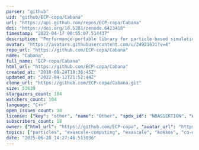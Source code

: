 ```yaml
---
parser: "github"
uid: "github/ECP-copa/Cabana"
url: "https://api.github.com/repos/ECP-copa/Cabana"
doi: "https://doi.org/10.5281/zenodo.6423410"
timestamp: "2022-04-17 00:55:07.514437"
description: "Performance-portable library for particle-based simulations"
avatar: "https://avatars.githubusercontent.com/u/24921631?v=4"
repo_url: "https://github.com/ECP-copa/Cabana"
name: "Cabana"
full_name: "ECP-copa/Cabana"
html_url: "https://github.com/ECP-copa/Cabana"
created_at: "2018-09-24T18:36:45Z"
updated_at: "2022-04-12T21:52:44Z"
clone_url: "https://github.com/ECP-copa/Cabana.git"
size: 53639
stargazers_count: 104
watchers_count: 104
language: "C++"
open_issues_count: 30
license: {"key": "other", "name": "Other", "spdx_id": "NOASSERTION", "url": null, "node_id": "MDc6TGljZW5zZTA="}
subscribers_count: 18
owner: {"html_url": "https://github.com/ECP-copa", "avatar_url": "https://avatars.githubusercontent.com/u/24921631?v=4", "login": "ECP-copa", "type": "Organization"}
topics: ["particles", "exascale-computing", "exascale", "kokkos", "co-design"]
date: "2025-06-28 14:27:46.513036"
---
```

